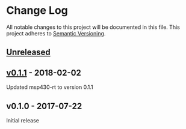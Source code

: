 # Change Log

All notable changes to this project will be documented in this file.
This project adheres to [Semantic Versioning](http://semver.org/).

## [Unreleased]

## [v0.1.1] - 2018-02-02

Updated msp430-rt to version 0.1.1

## v0.1.0 - 2017-07-22

Initial release

[Unreleased]: https://github.com/pftbest/msp430g2553/compare/v0.1.1...HEAD
[v0.1.1]: https://github.com/pftbest/msp430g2553/compare/v0.1.0...v0.1.1
